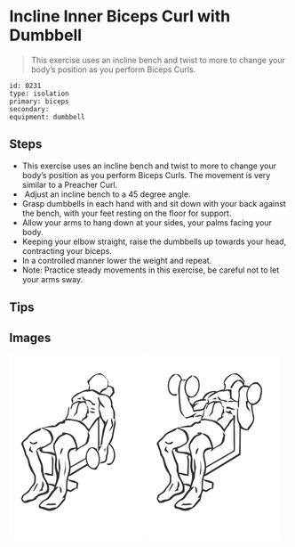 # Incline Inner Biceps Curl with Dumbbell
> This exercise uses an incline bench and twist to more to change your body’s position as you perform Biceps Curls.

``` 
id: 0231 
type: isolation 
primary: biceps 
secondary:  
equipment: dumbbell 
``` 

## Steps

 - This exercise uses an incline bench and twist to more to change your body’s position as you perform Biceps Curls. The movement is very similar to a Preacher Curl.
 -  Adjust an incline bench to a 45 degree angle.
 - Grasp dumbbells in each hand with and sit down with your back against the bench, with your feet resting on the floor for support.
 - Allow your arms to hang down at your sides, your palms facing your body.
 - Keeping your elbow straight, raise the dumbbells up towards your head, contracting your biceps.
 - In a controlled manner lower the weight and repeat.
 - Note: Practice steady movements in this exercise, be careful not to let your arms sway.

## Tips


## Images

<svg width="240" height="250pt" viewBox="0 0 180 250" xmlns="http://www.w3.org/2000/svg">
  <g fill="#FFF">
    <path d="M0 0h180v250H0V0m115.52 27.66c-4.34 1.72-6.83 5.75-10.18 8.72.27 2.11 1.24 3.97 2.53 5.63-.45 1.85-.78 3.73-1.06 5.62-3.96-.38-7.43 1.62-10.77 3.43-4.48 1.18-8.46 4.1-11.38 7.64-1.86 2.18-.17 4.97.32 7.31 2.21-1.68.89-4.19.6-6.36 3.75-3.59 8.4-5.94 12.98-8.28 3.96-2.15 8.77-.15 12.78-2.32 3.72 1.62 7.25 3.64 10.54 6.01 4.44-.13 9.62.01 12.49 4 3.35 3.17 2.88 8.01 3.06 12.2 3.91 4.28 3.15 10.15 2.98 15.45.57.29 1.72.87 2.29 1.16-.36-2.93.05-5.85.08-8.78-1.02-3.75-2.55-7.34-3.71-11.05.62-3.53-.49-6.97-2.62-9.79 2.44-1.92 4.47-4.3 5.85-7.09-.51-2.11-.92-4.24-1.28-6.38-2.38-1.2-4.84-2.25-7.39-3.05.06-1.58.12-3.15.21-4.72-1.61-4.27-4.79-7.85-8.61-10.29-2.96-2.23-6.7-.14-9.71.94M98.41 56.18c-.29 3.13 1.25 5.9 4.7 6.2-1.66.51-3.39.73-5.11.94-1.52-.04-3.01-.26-4.46-.69-3.11 1.1-6.01 2.68-8.92 4.23-.88 2.26-1.66 4.56-2.12 6.95 2.57.01 1.82-3.66 3.09-5.22 2.18-2.27 5.4-2.98 8.2-4.19-1.71 4.35-3.27 8.79-3.7 13.48-1.3 2.08-2.82 4.04-3.86 6.28 1.99-1.53 3.75-3.32 5.49-5.13.34-4.41 1.24-8.8 3.27-12.76 1.95-.62 3.98-.93 5.93-1.54.86.96 1.73 1.92 2.61 2.86.44 1.71 1.35 3.21 2.19 4.74.04 1.64-.52 3.26-.7 4.89-.87 1.85-1.73 3.74-1.93 5.8-.3 1.59-1.94 2.1-3.02 3.05-1.49 1.05-2.16 2.81-3.03 4.33-4.76-2.32-10.24-1.73-15.12-3.57-1.65.02-3.31.03-4.96.01 3.8-4.76 3.52-10.94 4.38-16.64-2.07 2.1-1.88 5.16-2.33 7.86-.43 3.65-2.6 6.73-3.93 10.08-1.94-.18-2.85 1.49-3.96 2.66-4.11-.33-6.8 2.9-9.47 5.46-1.54-.31-3.13-.6-4.66-.11-3.8.99-7.76 1.17-11.5 2.41 5.33.49 10.62-.25 15.93-.48 3-.2 5.01-2.64 7.06-4.53 1.88-.04 3.78.02 5.64-.33 1.7-.54 1.21-2.46 1.53-3.82 4.83-.75 9.67-.23 14.38 1 3.73.42 6.43 3.2 9.5 5.05 3.39 2.04 4.56 6.08 7.48 8.6-.49.98-.98 1.96-1.47 2.93l.69 2.88c-1.97 3.7-1.24 8.78-4.97 11.45-2.91 1.81-5.97 3.37-8.73 5.42-1.5-7.34-3.36-17.28-11.72-19.62-2.95-.92-5.99-2.08-9.13-1.61-.1.59-.31 1.79-.41 2.39-3.24 1.13-6.13 3.23-7.88 6.23-1.71 3.11-4.27 6.15-4.05 9.9-.1 3.38 1.28 6.53 2.35 9.65-5.08-3.23-11.43-1.58-17.04-3.16-.03-.89-.11-2.67-.15-3.56 3.74-1.22 7-3.41 10.37-5.37 2.02-1 2.94-3.19 3.98-5.06 2-3.5-.33-7.46-1.64-10.78-2.53-4.42-8.15-4.78-12.18-7.17-2.1.7-4.26 1.28-6.2 2.37-4.73 2.66-10.26 4.47-13.53 9.09-2.66 4.03-8.07 5.78-9.26 10.85 2.13 4.8 4.08 9.73 4.96 14.93 1.78 2.82 3.78 5.65 4.13 9.08.76 5.9 3.34 11.4 6.86 16.15 2.67 3.42 1.64 8.01 1.27 11.99-1.87 3.19-4.48 5.88-6.43 9.04-2.18 3.63-6.28 5.23-9.26 8.06-.5 1.58-1.05 3.16-1.73 4.68.85 1.57 1.6 3.21 2.68 4.65 2.08 1.4 4.88.94 7.05-.02 3.77-1.98 8.72-1.65 11.41-5.45 4.13-5.47 12.16-3.45 16.6-8.51.12-3.24.25-6.5-.36-9.71 2.66.75 5.25 1.7 7.82 2.71-.51 1.33-1.02 2.65-1.54 3.97-3.49 3.01-5.38 7.27-8.22 10.8-2.59 2.23-6.1 3.23-8.29 5.98-2.2 2.16-5.13 6.03-1.46 8.35 4.3.51 7.99 3.25 12.38 3.29 4.87.63 9-2.55 12.89-4.97 3.04-2.95 5.59-6.39 8.42-9.54 1-4.14 1.45-8.45 3.49-12.28 1.44.48 2.87.98 4.31 1.48 2.26-2 6.68-2.53 6.92-6.08-2.57.9-4.9 2.3-7.15 3.8-1.5-.55-3-1.12-4.49-1.69-.03-4.23.18-8.47.55-12.69 3.12 3.37 7.89 3.64 12.02 4.91-.14 2.5-.8 5.01-.38 7.52l1.7-.04c.38-2.63.52-5.3 1.08-7.91-3.9-3.36-9.23-3.65-14.02-4.85l.8-4.01c1.3-.44 2.63-.85 3.82-1.56 7.3-4.37 14.44-9.02 21.86-13.18 2.46 3.87 6.78 5.91 11.34 5.63l.28.22c1.37-2.99 3.74-5.48 4.48-8.75 1.11-5.27.4-10.79-1.76-15.7 1.8-2.5 3.08-5.31 4.65-7.95-1.19.4-2.4.78-3.57 1.23.74-2.06.54-4.28.55-6.43-.13-7.67-.15-15.34-.26-23.01-.02-3.45-.37-6.99.73-10.33 1.89 3.4 4.57 6.44 5.67 10.23.11 2.8-1.58 5.3-1.86 8.07-.95 6.87-2.06 13.71-2.96 20.58.6-.58 1.82-1.73 2.43-2.3.69-6.9 1.99-13.72 3.81-20.41.93-4.65 3.69-8.74 4.06-13.55-1.62 1.02-2.16 2.77-2.67 4.48-1.51-1.61-3.33-2.94-4.66-4.71-1.89-3.53-2.04-7.68-3.82-11.26-1.5-2.85.24-5.99.52-8.93 1.76 2.09 3.46 4.57 6.36 5.11-2.47-5.03-7.73-8.62-8.07-14.62l-1.72 1.24c.78 3.13 2.76 6.22 1.62 9.51-1.39 5.18.64 10.31 1.12 15.45-7.24 3.51-9.91 11.56-14.75 17.45-2.54-4.11-5.89-7.6-9.98-10.19 2.53-2.29 5.61-3.8 8.31-5.83.04-.34.11-1.03.14-1.38l-.48-.75-.4-2.38c.63-.24 1.91-.73 2.54-.98-.26-2.93-.56-5.85-1.06-8.75-.48-.42-1.44-1.27-1.92-1.69-.13-2.28-1.31-4.48-1.18-6.73 2.88-.36 5.38 1.79 7.74 3.19-.14 2.45 2.07 2.88 4.03 3.23.43-.39 1.28-1.15 1.71-1.53-2.26-.44-4.5-1.17-5.69-3.31-1.63-2.76-5.14-2.53-7.91-2.58-1.46-1.82-3.11-3.46-4.69-5.17m-7.6 4.04c1.88.4 3.79.6 5.7.73-.05-.59-.15-1.78-.21-2.37-1.84.52-3.67 1.05-5.49 1.64m18.86 12.01c1.62 2 4 2.75 6.51 2.22-1.92-1.34-4.16-2.1-6.51-2.22m-1.46 4.27c1.88 2.31 5.33 4.13 7.84 1.54-2.57-.71-5.2-1.18-7.84-1.54m30.38 19.46c-1.42 2.58-2.87 5.14-4.07 7.83.33-.19.99-.55 1.32-.73 1.49-2.3 3.34-4.38 4.54-6.85-.22-3.62-1.25-7.14-2.34-10.58-1.66 3.41.27 6.88.55 10.33m3.06-4.12c-.52 5.46-2.16 10.74-2.82 16.19-.48 6.96-6.05 12.23-7.17 18.97.06 2.7.54 5.48-.63 8.02-1.12 2.75-.55 5.96-1.93 8.6-2.46 1.08-5.86.84-7.14 3.7 2.62-.28 5.39-.44 7.75-1.75 3.21-2.36 1.81-6.77 3.11-10.05 2.02-4.47-.21-9.42 1.48-14.01 7.23 4.93 8.91 15.91 4.51 23.22-1.5 2.8-4.95 2.48-7.64 2.78 1.06.89 2.11 2.37 3.71 1.93 5.2-1.01 7.41-6.75 8.11-11.41.31-6.33-1.68-13.23-6.78-17.33 1.23-2.55 3.17-4.82 3.71-7.68 1.08-5.31 1.73-10.7 3.08-15.95.92-3.04.35-6.2-.08-9.25-.69 1.23-1.27 2.57-1.27 4.02m-12.53 39.47c.32-1.6.56-3.21.71-4.83-2.3.95-1.5 3.16-.71 4.83z"/>
    <path d="M107.73 38.96c1.09-5.42 5.91-8.59 10.21-11.4 3.22.02 6.99-.59 9.55 1.84 2.03 1.9 4.45 3.77 5.29 6.53.34 3.23 0 6.52-1.23 9.53-4.17.37-7.8 2.59-9.47 6.51-4.16-2.53-8.77-5.92-13.91-3.94 1.67-3.05.09-6.03-.44-9.07z"/>
    <path d="M133.99 43.39c1.45.67 2.91 1.35 4.35 2.04.34 1.7.74 3.39 1.21 5.06-1.15 2.26-2.51 4.41-3.86 6.55-3.72-2.68-8.27-3.44-12.61-4.51 1.52-1.24 3.08-2.45 4.66-3.62 2.98-.61 4.69-3.16 6.25-5.52zM111.84 97.85c2.87-3.14 4.42-7.29 7.83-9.96.05 14.43.29 28.87.02 43.3-.3-.51-.9-1.54-1.2-2.06.01-1.49-.15-2.96-.54-4.4l.04 3.42c-2.46-3.29-7.02-3.68-10.23-1.4-3.79 3.31-4.3 8.58-5 13.24-6.89 3.26-13.21 7.57-19.95 11.12.16-5.52-2.26-10.67-2.35-16.15-.07-2.19 1.71-3.75 2.85-5.41 2.39-.79 4.74-1.65 7.1-2.53-.34 1.04-1.02 3.1-1.35 4.13 3.31-2.39 6.29-5.34 10.15-6.85 3.36-1.36 6.42-3.73 7.9-7.11.63-2.87 1.02-5.79 1.55-8.68-.5-.47-1.5-1.42-2.01-1.89 1.53-3.03 2.94-6.19 5.19-8.77zM42.88 99.46c3.95 2.09 9.15 3.02 11.33 7.4 1.92 3.51 3.9 8.06 1.56 11.81-2.78 2-5.73 3.88-8.81 5.39-4.1.9-10.22 1.68-10.65 6.95 1.22 5.53 3.26 10.88 5.44 16.1 1.82 3.28.77 7.13.99 10.68 1.8 2.44 1.25 5.71 2.82 8.25 2.43 4.85 6.2 9.62 5.61 15.37-.74 4.35-5.67 5.05-9.15 6.05-4.36 1.28-7.03 5.19-10.59 7.7-3.28.58-6.83.41-9.59 2.62-.57-.08-1.7-.25-2.27-.34-.56-.9-1.12-1.8-1.69-2.69.91-1.67 1.15-3.89 2.88-4.96 1.91-1.43 4.11-2.47 5.86-4.11 1.86-2.21 3.03-4.9 4.89-7.12 1.41-1.91 3.37-3.56 3.99-5.94.42-2.91-.09-5.88.35-8.79-3.23-6.84-7.06-13.47-8.81-20.9-.61-3.19-2.38-5.94-4.15-8.6-.05-5.41-4.2-9.93-3.93-15.3 1.92-2.47 5.12-3.64 6.75-6.41 3.72-5.65 10.42-7.9 16.45-10.13l.72-3.03m-15.21 18.07l-.08 1.78c1.71.83 3.35 2.18 5.36 2 2.21.07 5.76-1.04 4.69-3.87-1.6.62-3.09 1.5-4.71 2.08-1.63.53-2.76-1.08-4.01-1.8-.31-.05-.94-.14-1.25-.19m-1.34 11.92c1.76 1.11 3.43 2.39 5.33 3.28.56-2-1.64-3.18-2.57-4.67.09-1.44.12-2.89.06-4.33-1.39 1.66-2.24 3.65-2.82 5.72m18.22 41.14c-.02 3.72-.03 7.51-1.67 10.95-1.05 1.08-2.06 2.2-3.03 3.35 1.78-.42 3.54-.94 5.29-1.51l-.12-3.26c2.69-2.77 1.89-6.83-.47-9.53m-8.28 5.46c-1.56 3-3.54 5.86-4.32 9.2 3.22-3.23 5.24-7.43 7.18-11.5-1.06.61-2.42 1.01-2.86 2.3z"/>
    <path d="M67.46 113.09c2.32-3.11 6.45-3.56 9.65-5.4 2.54 1.01 5.35 1.85 7.09 4.14 3.15 3.98 4.7 8.93 5.98 13.77-3.58.45-9.02.26-10.38 4.45-3.2 6.11.68 12.69.89 19.02 1.14 8.29-3.84 15.71-3.9 23.89-.43 4.37.46 8.91-.97 13.15-.78 2.95-3.13 5.1-4.39 7.83.83-.18 2.49-.52 3.32-.69-4.17 3.94-6.93 9.09-11.11 13-2.53-.07-5.03.36-7.45 1.05-4.51 1.65-8.52-2.04-13.02-1.97-.61-.7-1.21-1.41-1.82-2.11 2.84-2.14 4.9-5.41 8.44-6.48 3.74-1.32 5.92-4.82 8.03-7.94 2.49-3.86 6.08-6.82 8.93-10.4-.95.19-2.84.58-3.79.77 1.64-6.12 5.06-11.86 4.89-18.34.31-3.87 1.79-7.72.76-11.61-.77-3-.41-6.27-1.84-9.07-1.02 6.42-.01 12.91-.02 19.37-3.17-4.55-2.95-10.27-2.43-15.53.66-7.26-3.17-14.01-3.16-21.16 1.24-3.69 4.03-6.64 6.3-9.74m3.55 13.8c-1.96 2.44-2.69 5.41-2.09 8.5 1.84-2.68 2.67-5.87 3.97-8.81-.47.07-1.41.23-1.88.31m3.75 16c.03 2.07.25 4.13.71 6.14-.01 1.39-.04 2.78-.07 4.17-1.34 3.51-.55 7.34-1.6 10.9.15-.18.46-.53.61-.7 1.85-5.15 2.5-10.8 1.29-16.17-.31-1.45-.6-2.9-.94-4.34m-7.36 35.3c.79 2.64 1.41 5.32 1.46 8.09l1.67.4c.51-3.25.35-6.96-3.13-8.49m-18.5 25.38c1.15-.08 2.29-.17 3.43-.29 3.81.51 7.63-.35 11.43-.65-2.35-3.28-6.55-.48-9.83-1.38-2.11-.62-3.55 1.18-5.03 2.32zM105.57 144.89c-2.05-6.61-.86-15.13 5.69-18.79 8.66 2.96 11.04 13.76 8.52 21.67-.89 2.96-3.46 6.05-6.87 5.53-3.92-.96-6.34-4.72-7.34-8.41z"/>
    <path d="M37.47 129.11c.82-.41 2.45-1.25 3.26-1.66v2.77c1.69 1.69 3.77 2.92 6.24 2.81 5.16.07 9.9 2.15 14.69 3.8 1.09 5.37-.77 10.76-.08 16.16.04 4.14 2.4 7.87 2.06 12.03.24 3.81-.92 7.45-2.13 11-2.62-2.03-5.99-1.63-9.06-2.09-1.45-3.1-3.64-5.81-4.89-8.99-1.05-4.28-2.13-8.61-2.09-13.04 0-3.43-1.85-6.42-3.05-9.51-1.87-4.35-3.14-8.91-4.95-13.28m19.81 7.24c.75 8.44.26 16.9.1 25.36-3.43-.29-7.16-3.07-10.4-.92 3.61 2.26 7.95 2.96 12.16 2.83.37-7.18.46-14.37.55-21.56.14-2.19-1.3-3.96-2.41-5.71zM82.87 153.08c6.84-4.05 13.87-7.78 20.59-12.04l.04 3.45c.52.98 1.04 1.97 1.55 2.97-7.86 4.73-15.8 9.33-23.55 14.25 1.08-2.75 1.17-5.72 1.37-8.63z"/>
  </g>
  <g fill="#333">
    <path d="M115.52 27.66c3.01-1.08 6.75-3.17 9.71-.94 3.82 2.44 7 6.02 8.61 10.29-.09 1.57-.15 3.14-.21 4.72 2.55.8 5.01 1.85 7.39 3.05.36 2.14.77 4.27 1.28 6.38-1.38 2.79-3.41 5.17-5.85 7.09 2.13 2.82 3.24 6.26 2.62 9.79 1.16 3.71 2.69 7.3 3.71 11.05-.03 2.93-.44 5.85-.08 8.78-.57-.29-1.72-.87-2.29-1.16.17-5.3.93-11.17-2.98-15.45-.18-4.19.29-9.03-3.06-12.2-2.87-3.99-8.05-4.13-12.49-4a56.923 56.923 0 0 0-10.54-6.01c-4.01 2.17-8.82.17-12.78 2.32-4.58 2.34-9.23 4.69-12.98 8.28.29 2.17 1.61 4.68-.6 6.36-.49-2.34-2.18-5.13-.32-7.31 2.92-3.54 6.9-6.46 11.38-7.64 3.34-1.81 6.81-3.81 10.77-3.43.28-1.89.61-3.77 1.06-5.62-1.29-1.66-2.26-3.52-2.53-5.63 3.35-2.97 5.84-7 10.18-8.72m-7.79 11.3c.53 3.04 2.11 6.02.44 9.07 5.14-1.98 9.75 1.41 13.91 3.94 1.67-3.92 5.3-6.14 9.47-6.51 1.23-3.01 1.57-6.3 1.23-9.53-.84-2.76-3.26-4.63-5.29-6.53-2.56-2.43-6.33-1.82-9.55-1.84-4.3 2.81-9.12 5.98-10.21 11.4m26.26 4.43c-1.56 2.36-3.27 4.91-6.25 5.52-1.58 1.17-3.14 2.38-4.66 3.62 4.34 1.07 8.89 1.83 12.61 4.51 1.35-2.14 2.71-4.29 3.86-6.55-.47-1.67-.87-3.36-1.21-5.06-1.44-.69-2.9-1.37-4.35-2.04z"/>
    <path d="M98.41 56.18c1.58 1.71 3.23 3.35 4.69 5.17 2.77.05 6.28-.18 7.91 2.58 1.19 2.14 3.43 2.87 5.69 3.31-.43.38-1.28 1.14-1.71 1.53-1.96-.35-4.17-.78-4.03-3.23-2.36-1.4-4.86-3.55-7.74-3.19-.13 2.25 1.05 4.45 1.18 6.73.48.42 1.44 1.27 1.92 1.69.5 2.9.8 5.82 1.06 8.75-.63.25-1.91.74-2.54.98l.4 2.38.48.75c-.03.35-.1 1.04-.14 1.38-2.7 2.03-5.78 3.54-8.31 5.83 4.09 2.59 7.44 6.08 9.98 10.19 4.84-5.89 7.51-13.94 14.75-17.45-.48-5.14-2.51-10.27-1.12-15.45 1.14-3.29-.84-6.38-1.62-9.51l1.72-1.24c.34 6 5.6 9.59 8.07 14.62-2.9-.54-4.6-3.02-6.36-5.11-.28 2.94-2.02 6.08-.52 8.93 1.78 3.58 1.93 7.73 3.82 11.26 1.33 1.77 3.15 3.1 4.66 4.71.51-1.71 1.05-3.46 2.67-4.48-.37 4.81-3.13 8.9-4.06 13.55-1.82 6.69-3.12 13.51-3.81 20.41-.61.57-1.83 1.72-2.43 2.3.9-6.87 2.01-13.71 2.96-20.58.28-2.77 1.97-5.27 1.86-8.07-1.1-3.79-3.78-6.83-5.67-10.23-1.1 3.34-.75 6.88-.73 10.33.11 7.67.13 15.34.26 23.01-.01 2.15.19 4.37-.55 6.43 1.17-.45 2.38-.83 3.57-1.23-1.57 2.64-2.85 5.45-4.65 7.95 2.16 4.91 2.87 10.43 1.76 15.7-.74 3.27-3.11 5.76-4.48 8.75l-.28-.22c-4.56.28-8.88-1.76-11.34-5.63-7.42 4.16-14.56 8.81-21.86 13.18-1.19.71-2.52 1.12-3.82 1.56l-.8 4.01c4.79 1.2 10.12 1.49 14.02 4.85-.56 2.61-.7 5.28-1.08 7.91l-1.7.04c-.42-2.51.24-5.02.38-7.52-4.13-1.27-8.9-1.54-12.02-4.91-.37 4.22-.58 8.46-.55 12.69 1.49.57 2.99 1.14 4.49 1.69 2.25-1.5 4.58-2.9 7.15-3.8-.24 3.55-4.66 4.08-6.92 6.08-1.44-.5-2.87-1-4.31-1.48-2.04 3.83-2.49 8.14-3.49 12.28-2.83 3.15-5.38 6.59-8.42 9.54-3.89 2.42-8.02 5.6-12.89 4.97-4.39-.04-8.08-2.78-12.38-3.29-3.67-2.32-.74-6.19 1.46-8.35 2.19-2.75 5.7-3.75 8.29-5.98 2.84-3.53 4.73-7.79 8.22-10.8.52-1.32 1.03-2.64 1.54-3.97-2.57-1.01-5.16-1.96-7.82-2.71.61 3.21.48 6.47.36 9.71-4.44 5.06-12.47 3.04-16.6 8.51-2.69 3.8-7.64 3.47-11.41 5.45-2.17.96-4.97 1.42-7.05.02-1.08-1.44-1.83-3.08-2.68-4.65.68-1.52 1.23-3.1 1.73-4.68 2.98-2.83 7.08-4.43 9.26-8.06 1.95-3.16 4.56-5.85 6.43-9.04.37-3.98 1.4-8.57-1.27-11.99-3.52-4.75-6.1-10.25-6.86-16.15-.35-3.43-2.35-6.26-4.13-9.08-.88-5.2-2.83-10.13-4.96-14.93 1.19-5.07 6.6-6.82 9.26-10.85 3.27-4.62 8.8-6.43 13.53-9.09 1.94-1.09 4.1-1.67 6.2-2.37 4.03 2.39 9.65 2.75 12.18 7.17 1.31 3.32 3.64 7.28 1.64 10.78-1.04 1.87-1.96 4.06-3.98 5.06-3.37 1.96-6.63 4.15-10.37 5.37.04.89.12 2.67.15 3.56 5.61 1.58 11.96-.07 17.04 3.16-1.07-3.12-2.45-6.27-2.35-9.65-.22-3.75 2.34-6.79 4.05-9.9 1.75-3 4.64-5.1 7.88-6.23.1-.6.31-1.8.41-2.39 3.14-.47 6.18.69 9.13 1.61 8.36 2.34 10.22 12.28 11.72 19.62 2.76-2.05 5.82-3.61 8.73-5.42 3.73-2.67 3-7.75 4.97-11.45l-.69-2.88c.49-.97.98-1.95 1.47-2.93-2.92-2.52-4.09-6.56-7.48-8.6-3.07-1.85-5.77-4.63-9.5-5.05-4.71-1.23-9.55-1.75-14.38-1-.32 1.36.17 3.28-1.53 3.82-1.86.35-3.76.29-5.64.33-2.05 1.89-4.06 4.33-7.06 4.53-5.31.23-10.6.97-15.93.48 3.74-1.24 7.7-1.42 11.5-2.41 1.53-.49 3.12-.2 4.66.11 2.67-2.56 5.36-5.79 9.47-5.46 1.11-1.17 2.02-2.84 3.96-2.66 1.33-3.35 3.5-6.43 3.93-10.08.45-2.7.26-5.76 2.33-7.86-.86 5.7-.58 11.88-4.38 16.64 1.65.02 3.31.01 4.96-.01 4.88 1.84 10.36 1.25 15.12 3.57.87-1.52 1.54-3.28 3.03-4.33 1.08-.95 2.72-1.46 3.02-3.05.2-2.06 1.06-3.95 1.93-5.8.18-1.63.74-3.25.7-4.89-.84-1.53-1.75-3.03-2.19-4.74-.88-.94-1.75-1.9-2.61-2.86-1.95.61-3.98.92-5.93 1.54-2.03 3.96-2.93 8.35-3.27 12.76-1.74 1.81-3.5 3.6-5.49 5.13 1.04-2.24 2.56-4.2 3.86-6.28.43-4.69 1.99-9.13 3.7-13.48-2.8 1.21-6.02 1.92-8.2 4.19-1.27 1.56-.52 5.23-3.09 5.22.46-2.39 1.24-4.69 2.12-6.95 2.91-1.55 5.81-3.13 8.92-4.23 1.45.43 2.94.65 4.46.69 1.72-.21 3.45-.43 5.11-.94-3.45-.3-4.99-3.07-4.7-6.2m13.43 41.67c-2.25 2.58-3.66 5.74-5.19 8.77.51.47 1.51 1.42 2.01 1.89-.53 2.89-.92 5.81-1.55 8.68-1.48 3.38-4.54 5.75-7.9 7.11-3.86 1.51-6.84 4.46-10.15 6.85.33-1.03 1.01-3.09 1.35-4.13-2.36.88-4.71 1.74-7.1 2.53-1.14 1.66-2.92 3.22-2.85 5.41.09 5.48 2.51 10.63 2.35 16.15 6.74-3.55 13.06-7.86 19.95-11.12.7-4.66 1.21-9.93 5-13.24 3.21-2.28 7.77-1.89 10.23 1.4l-.04-3.42c.39 1.44.55 2.91.54 4.4.3.52.9 1.55 1.2 2.06.27-14.43.03-28.87-.02-43.3-3.41 2.67-4.96 6.82-7.83 9.96m-68.96 1.61l-.72 3.03c-6.03 2.23-12.73 4.48-16.45 10.13-1.63 2.77-4.83 3.94-6.75 6.41-.27 5.37 3.88 9.89 3.93 15.3 1.77 2.66 3.54 5.41 4.15 8.6 1.75 7.43 5.58 14.06 8.81 20.9-.44 2.91.07 5.88-.35 8.79-.62 2.38-2.58 4.03-3.99 5.94-1.86 2.22-3.03 4.91-4.89 7.12-1.75 1.64-3.95 2.68-5.86 4.11-1.73 1.07-1.97 3.29-2.88 4.96.57.89 1.13 1.79 1.69 2.69.57.09 1.7.26 2.27.34 2.76-2.21 6.31-2.04 9.59-2.62 3.56-2.51 6.23-6.42 10.59-7.7 3.48-1 8.41-1.7 9.15-6.05.59-5.75-3.18-10.52-5.61-15.37-1.57-2.54-1.02-5.81-2.82-8.25-.22-3.55.83-7.4-.99-10.68-2.18-5.22-4.22-10.57-5.44-16.1.43-5.27 6.55-6.05 10.65-6.95 3.08-1.51 6.03-3.39 8.81-5.39 2.34-3.75.36-8.3-1.56-11.81-2.18-4.38-7.38-5.31-11.33-7.4m24.58 13.63c-2.27 3.1-5.06 6.05-6.3 9.74-.01 7.15 3.82 13.9 3.16 21.16-.52 5.26-.74 10.98 2.43 15.53.01-6.46-1-12.95.02-19.37 1.43 2.8 1.07 6.07 1.84 9.07 1.03 3.89-.45 7.74-.76 11.61.17 6.48-3.25 12.22-4.89 18.34.95-.19 2.84-.58 3.79-.77-2.85 3.58-6.44 6.54-8.93 10.4-2.11 3.12-4.29 6.62-8.03 7.94-3.54 1.07-5.6 4.34-8.44 6.48.61.7 1.21 1.41 1.82 2.11 4.5-.07 8.51 3.62 13.02 1.97 2.42-.69 4.92-1.12 7.45-1.05 4.18-3.91 6.94-9.06 11.11-13-.83.17-2.49.51-3.32.69 1.26-2.73 3.61-4.88 4.39-7.83 1.43-4.24.54-8.78.97-13.15.06-8.18 5.04-15.6 3.9-23.89-.21-6.33-4.09-12.91-.89-19.02 1.36-4.19 6.8-4 10.38-4.45-1.28-4.84-2.83-9.79-5.98-13.77-1.74-2.29-4.55-3.13-7.09-4.14-3.2 1.84-7.33 2.29-9.65 5.4m38.11 31.8c1 3.69 3.42 7.45 7.34 8.41 3.41.52 5.98-2.57 6.87-5.53 2.52-7.91.14-18.71-8.52-21.67-6.55 3.66-7.74 12.18-5.69 18.79m-68.1-15.78c1.81 4.37 3.08 8.93 4.95 13.28 1.2 3.09 3.05 6.08 3.05 9.51-.04 4.43 1.04 8.76 2.09 13.04 1.25 3.18 3.44 5.89 4.89 8.99 3.07.46 6.44.06 9.06 2.09 1.21-3.55 2.37-7.19 2.13-11 .34-4.16-2.02-7.89-2.06-12.03-.69-5.4 1.17-10.79.08-16.16-4.79-1.65-9.53-3.73-14.69-3.8-2.47.11-4.55-1.12-6.24-2.81v-2.77c-.81.41-2.44 1.25-3.26 1.66m45.4 23.97c-.2 2.91-.29 5.88-1.37 8.63 7.75-4.92 15.69-9.52 23.55-14.25-.51-1-1.03-1.99-1.55-2.97l-.04-3.45c-6.72 4.26-13.75 7.99-20.59 12.04z"/>
    <path d="M90.81 60.22c1.82-.59 3.65-1.12 5.49-1.64.06.59.16 1.78.21 2.37-1.91-.13-3.82-.33-5.7-.73zM109.67 72.23c2.35.12 4.59.88 6.51 2.22-2.51.53-4.89-.22-6.51-2.22zM108.21 76.5c2.64.36 5.27.83 7.84 1.54-2.51 2.59-5.96.77-7.84-1.54zM138.59 95.96c-.28-3.45-2.21-6.92-.55-10.33 1.09 3.44 2.12 6.96 2.34 10.58-1.2 2.47-3.05 4.55-4.54 6.85-.33.18-.99.54-1.32.73 1.2-2.69 2.65-5.25 4.07-7.83z"/>
    <path d="M141.65 91.84c0-1.45.58-2.79 1.27-4.02.43 3.05 1 6.21.08 9.25-1.35 5.25-2 10.64-3.08 15.95-.54 2.86-2.48 5.13-3.71 7.68 5.1 4.1 7.09 11 6.78 17.33-.7 4.66-2.91 10.4-8.11 11.41-1.6.44-2.65-1.04-3.71-1.93 2.69-.3 6.14.02 7.64-2.78 4.4-7.31 2.72-18.29-4.51-23.22-1.69 4.59.54 9.54-1.48 14.01-1.3 3.28.1 7.69-3.11 10.05-2.36 1.31-5.13 1.47-7.75 1.75 1.28-2.86 4.68-2.62 7.14-3.7 1.38-2.64.81-5.85 1.93-8.6 1.17-2.54.69-5.32.63-8.02 1.12-6.74 6.69-12.01 7.17-18.97.66-5.45 2.3-10.73 2.82-16.19zM27.67 117.53c.31.05.94.14 1.25.19 1.25.72 2.38 2.33 4.01 1.8 1.62-.58 3.11-1.46 4.71-2.08 1.07 2.83-2.48 3.94-4.69 3.87-2.01.18-3.65-1.17-5.36-2l.08-1.78zM26.33 129.45c.58-2.07 1.43-4.06 2.82-5.72.06 1.44.03 2.89-.06 4.33.93 1.49 3.13 2.67 2.57 4.67-1.9-.89-3.57-2.17-5.33-3.28zM71.01 126.89c.47-.08 1.41-.24 1.88-.31-1.3 2.94-2.13 6.13-3.97 8.81-.6-3.09.13-6.06 2.09-8.5z"/>
    <path d="M129.12 131.31c-.79-1.67-1.59-3.88.71-4.83-.15 1.62-.39 3.23-.71 4.83zM57.28 136.35c1.11 1.75 2.55 3.52 2.41 5.71-.09 7.19-.18 14.38-.55 21.56-4.21.13-8.55-.57-12.16-2.83 3.24-2.15 6.97.63 10.4.92.16-8.46.65-16.92-.1-25.36zM74.76 142.89c.34 1.44.63 2.89.94 4.34 1.21 5.37.56 11.02-1.29 16.17-.15.17-.46.52-.61.7 1.05-3.56.26-7.39 1.6-10.9.03-1.39.06-2.78.07-4.17-.46-2.01-.68-4.07-.71-6.14zM44.55 170.59c2.36 2.7 3.16 6.76.47 9.53l.12 3.26c-1.75.57-3.51 1.09-5.29 1.51.97-1.15 1.98-2.27 3.03-3.35 1.64-3.44 1.65-7.23 1.67-10.95zM36.27 176.05c.44-1.29 1.8-1.69 2.86-2.3-1.94 4.07-3.96 8.27-7.18 11.5.78-3.34 2.76-6.2 4.32-9.2zM67.4 178.19c3.48 1.53 3.64 5.24 3.13 8.49l-1.67-.4c-.05-2.77-.67-5.45-1.46-8.09zM48.9 203.57c1.48-1.14 2.92-2.94 5.03-2.32 3.28.9 7.48-1.9 9.83 1.38-3.8.3-7.62 1.16-11.43.65-1.14.12-2.28.21-3.43.29z"/>
  </g>
</svg>

<svg width="240" height="250pt" viewBox="0 0 180 250" xmlns="http://www.w3.org/2000/svg">
  <g fill="#FFF">
    <path d="M0 0h180v250H0V0m36.47 28.66c-5.83 5.19-6.49 14.13-4.36 21.22 1.49 4.58 6.53 7.05 11.1 5.61.1-.52.28-1.55.38-2.06-2.39.11-5.18 1.02-7.16-.82-4.3-3.48-4.18-9.69-3.33-14.65 1.05-4.9 4.75-8.52 8.98-10.88 2.87 1.6 5.67 3.57 6.78 6.83-2.17 2.12-1.91 5.3-2.85 7.97-.93 2.61-.85 5.4-.92 8.13.98 8.96.39 18.11 2.63 26.92 1.06 4.29 5.2 6.62 7.95 9.76 3.5-.34 6.77-2.64 10.36-1.44.28-.95.52-1.91.72-2.88 1.32-.91 2.57-1.95 3.39-3.34-5.38 1.89-10.06 6.38-16.17 5.67-1.95-3.78-4.8-7.3-5.12-11.7-.93-10.73-2.63-21.57-1.04-32.32.64-1.74 1.2-3.51 1.67-5.29 2.07.15 4.14.21 6.21.19-3.35 6.74-3.1 15.12 1.54 21.21.37 7.94 7.17 13.4 8.46 21.06 4.57-2.12 9.91-.6 14.38-3.23-.56 3.09-1.51 6.09-2.54 9.05-2.06-4.26-7.06.4-10.38-.64.73.53 1.47 1.07 2.21 1.6 2.43-.47 4.84-.97 7.24-1.56-.33 1.9-.6 3.81-.91 5.71l-1.65.72c-1.25 2.5-3.72 1.76-6 1.75-2.66.88-4.39 3.28-6.47 5.02-.64-.11-1.93-.34-2.57-.45-4.46.96-9.05 1.39-13.43 2.72 5.32.58 10.62-.26 15.93-.45 2.97-.22 4.93-2.67 6.98-4.51 2.38.01 4.77-.16 7.06-.84-.05-.8-.15-2.41-.21-3.21 2.14-.19 4.28-.39 6.39-.75 3.87.96 7.94 1.19 11.68 2.63 2.27 1.44 4.53 2.94 6.74 4.5 3.01 2.05 4.04 5.83 6.85 8.1-.49 1-.97 1.99-1.47 2.98.24.95.47 1.91.71 2.86-2.02 3.67-1.26 8.74-4.93 11.42-2.92 1.82-6 3.36-8.74 5.46-.88-5.47-2.47-10.92-5.58-15.56-1.92-2.94-5.49-3.8-8.56-4.94-.14.78-.37 1.82.65 2.1 7.09 2.68 9.27 10.73 11.1 17.29-3.62.36-9.04.26-10.4 4.47-3.13 6.03.6 12.5.89 18.75 1.24 8.36-3.82 15.86-3.88 24.11-.4 4.37.44 8.9-.97 13.14-.76 2.99-3.23 5.09-4.37 7.92l3.36-.82c-4.3 3.92-6.94 9.25-11.29 13.09-3.63-.41-7 1.31-10.54 1.48-3.38-.78-6.61-2.14-10.06-2.63-.3-.49-.88-1.47-1.18-1.96 2.51-2.41 4.71-5.47 8.21-6.47 4.22-1.51 6.23-5.83 8.67-9.23 2.49-3.21 5.63-5.84 8.16-9.02l-3.8.68c1.46-4.08 2.55-8.31 4.39-12.25.43-3.97.46-7.99 1.43-11.9.88-3.34-.61-6.6-.83-9.91-.2-1.63-.03-3.46-1.39-4.65-.62 6.42.06 12.87.2 19.31-4.26-5.93-2.13-13.13-2.47-19.77-.75-3.92-1.34-7.9-2.55-11.73-.75-2.57-1.19-5.64.53-7.93 2.33-3.28 4.31-7.06 7.66-9.42 2.9-1.25 6.13-2.12 7.87-5.02-2.38.03-6.06-1.84-7.23 1.49.84.01 2.51.01 3.35.01-3.91.66-7.75 2.41-9.93 5.86-2.18 3.59-5.2 7.29-4.65 11.75.09 3.06 1.39 5.89 2.34 8.74-5.04-3.38-11.48-1.55-17.08-3.26-.01-.88-.04-2.64-.06-3.52 4.05-1.35 7.62-3.72 11.23-5.94 1.81-1.55 2.83-3.86 3.75-6.01.52-3.24-1.09-6.36-2.31-9.27-2.55-4.46-8.23-4.7-12.2-7.22-.55.28-1.09.56-1.64.84-3.45.41-6.19 2.72-9.31 4.06-3.4 1.57-6.64 3.66-8.87 6.74-2.65 3.98-8.05 5.72-9.17 10.78 2.03 4.82 4.33 9.68 4.81 14.96 4.9 4.98 3.97 12.42 7.01 18.3 1.42 3.59 4.32 6.35 5.7 9.95.29 2.94.16 5.94-.3 8.86-1.81 3.2-4.45 5.85-6.37 8.99-2.19 3.74-6.41 5.32-9.41 8.24-.43 1.52-.9 3.04-1.43 4.55.97 1.73 1.79 3.57 3.06 5.11 2.59.91 5.42.2 7.79-1 2.42-1.17 5.29-1.11 7.58-2.56 2.98-2.44 5.5-6.04 9.63-6.46 3.51-.61 7.1-1.75 9.54-4.51.07-3.19.19-6.4-.43-9.56 2.65.75 5.24 1.7 7.82 2.69-.51 1.34-1.03 2.68-1.55 4.01-3.76 3.1-5.49 7.83-8.78 11.29-4.55 2.59-9.71 5.66-11.14 11.09.68 1.09 1.39 2.15 2.15 3.18 4.09-.56 7.24 2.72 11.22 2.78 5.21.99 9.75-2.26 13.89-4.91 3.02-2.94 5.55-6.37 8.38-9.49 1.12-4.12 1.43-8.49 3.52-12.33 1.43.49 2.86.98 4.29 1.49 2.4-1.51 4.82-2.97 7.22-4.46.53.06 1.59.19 2.12.26.11-2.67.35-5.34.98-7.95-3.88-3.4-9.24-3.79-14.08-4.87.21-1.01.62-3.04.82-4.05 1.55-.47 3.09-1.01 4.46-1.9 12.32-7.67 24.81-15.07 37.2-22.62 2.46-1.55 4.96-3.04 7.6-4.26.06-11.92.18-23.84.29-35.76 3.08 1.67 6.48 2.94 10.05 2.6 2-2.22 3.62-4.73 5.25-7.24 2.19-3.75 3.76-8.03 2.56-12.41-1.33-4.68-2-9.49-2.13-14.35 4.73-.05 8.42-3.47 10.84-7.23 1.14-4.03 2.26-8.12 2.22-12.35.24-4.63-2.66-8.7-6.3-11.27-1.53.04-3.06.07-4.59.08-2.45 1.29-4.62 3.03-6.36 5.19-2.33-.56-4.7-.94-7.03-1.49.26-1.77.51-3.55.72-5.32-2.8-4.12-6.01-8.4-10.68-10.47-5.53-.16-10.93 2.51-14.85 6.29-2.1 2.84-4.47 7-1.65 10.13-.3 1.82-.57 3.65-.8 5.49-3.22-.26-6.22.91-9.01 2.38-7.84-1.72-17.8 1.85-19.92 10.27-4.87 1.2-11.84 2.07-13.21 7.89-1.43-1.3-2.83-2.62-4.33-3.84l.06-3.76-1.65-2.13c2.76-.06 5.85.47 8.28-1.15 3.13-2.19 4.83-5.75 6.28-9.16.82-4.38 1.02-8.79-.32-13.09-1.38-3.4-4.23-6.71-8.35-5.95 2.21 1.95 5.45 3.04 6.5 6.03 2.88 7.31 1.17 16.93-5.87 21.25-3.43 1.36-7.29-.59-8.67-3.91-2.61-6.33-1.78-14.57 3.27-19.49 1.39-1.56 4.27-1.97 4.12-4.53-3.9.97-6.33 4.22-8.82 7.08l-1.28-1.84c-1.1.34-2.2.68-3.3 1.03-1.13-3.01-2.2-6.71-5.67-7.74-2.86-.65-6.31-.56-8.51 1.7m34.56 98.21c-1.8 2.26-2.62 4.95-2.35 7.84.35-.1 1.06-.28 1.41-.37.73-2.67 1.72-5.26 2.78-7.81-.46.09-1.38.26-1.84.34m3.71 16.05c.25 3.4.86 6.79.68 10.22-1.24 3.83-1.1 7.89-1.51 11.86.16-.87.47-2.6.63-3.46h.78c1.34-6.16 1.32-12.57-.58-18.62m-7.28 35.28c.71 2.64 1.33 5.3 1.36 8.05.43.12 1.28.35 1.71.46.53-3.23.39-6.96-3.07-8.51m-18.34 25.84c.77-.22 2.31-.65 3.08-.87 3.92.76 7.89-.21 11.79-.69-3.06-2.89-7.34-.42-11.02-1.28-1.94-.39-2.77 1.71-3.85 2.84z"/>
    <path d="M107.4 39.25c1.67-5.2 5.7-9.33 10.53-11.75 2.99-.78 6.34-.25 8.68 1.85 3.07 2.75 6.28 5.69 7.78 9.62-1.98-2.1-4.16-4.85-7.44-4.36-6.08-.35-9.13 5.8-11.62 10.32.8.36 1.61.65 2.45.89 1.48-4.22 4.07-8.03 8.34-9.77 3.37.62 5.71 3.02 6.78 6.23-4.32.79-7.33 5.65-6.31 9.89.44 3.82-.15 7.67-1 11.39-3.1-1.15-6.72-2.14-8.21-5.46-.54-3.33.02-6.71-.41-10.04-.78-.82-1.7-1-2.77-.52-.13-.08-.38-.23-.5-.3-1.9.22-3.78.53-5.64.93.84-2.38 1.17-4.89 1.34-7.39-.5-.38-1.5-1.15-2-1.53zM144.53 41.56c1.74-1.72 4.38-1.22 6.59-1.62 1.86 1.43 3.89 2.87 4.82 5.13 1.75 3.43-.05 7.27-.48 10.8-.68 4.35-3.38 8.55-7.64 10.11-3.23 1.65-6.75-1.16-7.93-4.12-2.88-6.79-.99-15.46 4.64-20.3z"/>
    <path d="M127.88 52.16c-.48-3.57 2.74-5.74 4.98-7.89 2.38.13 4.75.39 7.14.36-2.89 5.14-3.85 11.61-1.72 17.21-.43.65-.87 1.29-1.31 1.93l-.65-2.37c.37 3.13 0 6.35.82 9.43.58 3.09 4.06 4.52 5.58 7.01-1.08-4.27-6.24-8.93-3.07-13.52.72 1.82 2.49 2.77 3.98 3.85-.47 6.42 2.05 12.51 2.58 18.84-.46 5.75-5.8 9.2-8.28 14.04-2.33-.94-4.72-1.85-6.69-3.45-1.45-2.94-3.24-5.71-4.71-8.64-.02-4.88-1.41-9.81-.24-14.64-.42-.73-.85-1.44-1.29-2.14-.52 5.69-.63 11.47-.12 17.15 1.56 3.72 3.18 7.5 2.94 11.63-.14 10.99-.01 22.03-.64 32.99-15.08 9.48-30.6 18.29-45.7 27.76 1.14-2.74 1.2-5.72 1.41-8.64 12.88-7.51 25.97-14.71 38.67-22.49.46-11.49-.11-23.05-.1-34.57-.31-4.58.77-9.13.26-13.7-.96.02-1.92.05-2.88.09.67 2.45.8 5 .85 7.53.18 13.05-.13 26.11.41 39.14-1.24 1.5-3.07 2.29-4.69 3.3-10.9 6.17-21.64 12.61-32.58 18.7.13-5.52-2.27-10.68-2.35-16.15-.04-2.19 1.71-3.74 2.88-5.39 2.35-.77 4.69-1.61 7.01-2.48-.32 1.04-.98 3.12-1.3 4.16 3.13-2.29 5.94-5.12 9.57-6.63 2.63-1.17 5.32-2.55 7.02-4.97 2.62-2.91 1.77-7.12 3-10.6-.68-.83-1.35-1.66-2.03-2.5 1.49-2.74 2.75-5.64 4.75-8.06 2.95-3.31 4.9-7.33 7.94-10.57.01-.66.02-1.98.03-2.64-2.08 1.69-4.19 3.48-5.43 5.91-1.9 3.54-4.66 6.52-6.68 9.99-2.35-4.21-5.79-7.65-9.86-10.22 2.74-3.09 7.23-4.08 9.46-7.65l-2.42.5c.3-1.18.61-2.36.91-3.53.51-.18 1.54-.54 2.05-.71-.25-2.96-.52-5.93-1.08-8.84-.5-.41-1.5-1.22-2-1.62.16-1.88-.34-3.7-1.66-5.09 1.21-5.27 7 3.66 8.84-.82-2.93-1.52-6.19-1.9-9.43-2.05l.59-.65c-1.45-1.4-2.87-2.82-4.23-4.3-.06 2.55.67 4.89 2.99 6.29l.45-1.3.84 2.57c-2.92-1.15-6.13.05-9.02-1.13-2.45.85-4.8 1.96-7.05 3.25 0-.62-.01-1.86-.01-2.49-.51-1.14-1.01-2.3-1.48-3.46 3.97-3.55 8.65-6.12 13.39-8.48 3.96-2.24 8.82-.08 12.8-2.38 1.13.57 2.26 1.16 3.36 1.8-.49 2.68 1.42 6.02.12 8.32l-.41.31c1.93 1.02 3.91 1.93 5.74 3.13-2.61.57-6.15-1.02-8.13 1.46 2.57.28 5.35.73 7.75-.53 1.94.41 3.89.71 5.85 1 .29 2.84-.36 5.96 1.32 8.47.44-3.3.63-6.62.64-9.95.03-3.63 1.06-7.26.32-10.88m-37.05 8.22c1.92.3 3.85.46 5.8.48l-.4-2.34c-1.81.58-3.64 1.14-5.4 1.86m19.26 12.85c1.54.02 3.08.06 4.62.15 2.1 1.85 5.24 1.89 7.59.5-2.84-.71-5.83-1.14-8.21-2.96l-3.71-.2c-.1.83-.19 1.67-.29 2.51m-1.39 3.39c2.19 3.25 6.62 3.16 9.95 4.56a86.43 86.43 0 0 0-2.24-2.75c-.1-.7-.31-2.08-.41-2.78-1.01.51-2.01 1.01-3.01 1.53-1.43-.2-2.86-.4-4.29-.56z"/>
    <path d="M79.81 60.61c2.82-5.59 8.21-10.02 14.81-9.64-4.61 2.65-11.78 6.67-9.34 13.16-1.28 1.1-2.68 2.04-3.97 3.12 1.04.01 3.11.01 4.15.02-1.31 1.93-2.69 3.91-2.99 6.3 1.79 1.07 1.61-1.51 2.17-2.55.69-4.35 5.77-5.03 9.08-6.6-1.77 4.32-2.85 8.85-3.63 13.44-1.28 2.07-2.83 3.99-3.88 6.21 2.08-1.44 3.85-3.25 5.55-5.11.29-4.39 1.23-8.76 3.27-12.69 1.93-.61 3.94-.93 5.88-1.52.89.98 1.8 1.94 2.71 2.9-.15 1.97 1.34 3.34 2.4 4.8-.41 1.59-.79 3.19-1.08 4.81-1.09 2.23-2.02 4.56-1.88 7.1-3 .73-4.89 3.35-5.95 6.08-4.46-2.14-9.5-2-14.2-3.26-1.98-.57-4.09-.3-6.12-.43.69-.82 1.39-1.62 2.1-2.4 2.18-5.06.48-11.2 4.52-15.52-.38-.33-1.15-.99-1.54-1.33-1.15 2.03-1.97 4.42-3.95 5.82-3.65 1.23-7.54 1.3-11.29 2.06-.3-.65-.9-1.96-1.2-2.61 1.82-3.61 5.48-5.5 8.71-7.63-2.41.59-4.69 1.59-7.03 2.42.29-2.98 3.71-3.37 5.92-4.23 3-1.18 6.23-.64 9.36-.9.04-.43.11-1.28.15-1.7l-2.73-.12zM31.91 106.95c3.72-2.66 9.2-2.65 11.69-6.88 3.69 1.33 7.95 2.56 10.17 6.08 2.02 3.49 4.05 7.69 2.49 11.75-1.34 2.15-4.06 2.82-5.99 4.32-3.6 2.83-8.55 2.3-12.37 4.76-.65 1.73-2.19 3.47-1.35 5.41 1.47 4.99 3.07 9.96 5.18 14.72 1.86 3.3.78 7.2.97 10.79 1.83 2.12 1.25 5.16 2.53 7.53 2.45 5.09 6.53 9.98 5.92 15.98-.72 4.35-5.65 5.02-9.11 6.03-4.36 1.27-7.04 5.17-10.58 7.69-3.38.62-7.1.3-9.81 2.87-1.68-.52-2.92-1.78-3.97-3.14.72-1.38 1.31-2.83 2.1-4.17 2.49-2.51 6.36-3.48 8.13-6.72 1.79-3.15 4.03-5.98 6.32-8.77 2.61-3.21.86-7.56 1.65-11.27-3.37-7.21-7.38-14.21-9.11-22.06-.71-3.67-3.96-6.25-4.25-10.04-.8-4.07-3.17-7.65-3.71-11.79-.07-1.67 1.66-2.45 2.73-3.39 4.13-2.51 5.82-7.69 10.37-9.7m-4.25 10.6c-.02.44-.05 1.32-.07 1.76 2.58 1.78 6.14 3 8.99 1.07 1.34-.45 1.5-1.79.94-2.93-2.76 1.34-6.16 3.56-8.53.23-.33-.04-1-.1-1.33-.13m-1.31 11.94c1.73 1.08 3.36 2.34 5.22 3.21.88-1.97-1.64-3.16-2.48-4.67.09-1.42.11-2.84.05-4.26-1.46 1.62-2.26 3.64-2.79 5.72m18.14 41.2c.04 3.7.02 7.47-1.65 10.88-1.05 1.04-2.03 2.16-2.98 3.3 1.79-.4 3.56-.92 5.31-1.51-.04-.81-.11-2.45-.15-3.26 2.69-2.71 2-6.86-.53-9.41m-8.26 5.38c-1.53 2.98-3.47 5.8-4.3 9.08 3.34-3.04 5.14-7.34 7.23-11.25-1.13.5-2.52.83-2.93 2.17z"/>
    <path d="M37.47 129.09c.82-.4 2.45-1.19 3.27-1.59-.01.67-.03 2.01-.03 2.68 1.5 1.32 3.05 2.85 5.22 2.75 4.5.28 8.96 1.13 13.06 3.06-.74.5-1.48 1-2.23 1.51 2.03 7.86.38 16.13.6 24.17-3.73-.89-7.43-1.96-11.29-2.11-.81-4.46.1-9.25-2.03-13.42-2.6-5.52-4.31-11.39-6.57-17.05z"/>
    <path d="M58.52 138.17c.53-.76 1.06-1.51 1.6-2.25 2.69 1.93 1.96 5.33 1.71 8.14-.74 5.54-.5 11.29 1.38 16.6 1.1 5.16.15 10.52-1.74 15.39-2.55-2.15-5.97-1.66-9.04-2.14-2.04-4.32-5.47-8.08-5.81-13.06 3.9 1.91 8.15 3.06 12.52 2.79.35-7.51.6-15.03.5-22.54l-1.12-2.93zM78.39 181.7c-.2-4.27.08-8.54.55-12.78 3 3.45 7.82 3.59 11.89 4.88-.15 2.2-.38 4.38-.55 6.58-2.9-.88-5.16 1.57-7.46 2.87-1.48-.51-2.95-1.04-4.43-1.55z"/>
  </g>
  <g fill="#333">
    <path d="M36.47 28.66c2.2-2.26 5.65-2.35 8.51-1.7 3.47 1.03 4.54 4.73 5.67 7.74 1.1-.35 2.2-.69 3.3-1.03l1.28 1.84c2.49-2.86 4.92-6.11 8.82-7.08.15 2.56-2.73 2.97-4.12 4.53-5.05 4.92-5.88 13.16-3.27 19.49 1.38 3.32 5.24 5.27 8.67 3.91 7.04-4.32 8.75-13.94 5.87-21.25-1.05-2.99-4.29-4.08-6.5-6.03 4.12-.76 6.97 2.55 8.35 5.95 1.34 4.3 1.14 8.71.32 13.09-1.45 3.41-3.15 6.97-6.28 9.16-2.43 1.62-5.52 1.09-8.28 1.15l1.65 2.13-.06 3.76c1.5 1.22 2.9 2.54 4.33 3.84 1.37-5.82 8.34-6.69 13.21-7.89C80.06 51.85 90.02 48.28 97.86 50c2.79-1.47 5.79-2.64 9.01-2.38.23-1.84.5-3.67.8-5.49-2.82-3.13-.45-7.29 1.65-10.13 3.92-3.78 9.32-6.45 14.85-6.29 4.67 2.07 7.88 6.35 10.68 10.47a193.9 193.9 0 0 1-.72 5.32c2.33.55 4.7.93 7.03 1.49 1.74-2.16 3.91-3.9 6.36-5.19 1.53-.01 3.06-.04 4.59-.08 3.64 2.57 6.54 6.64 6.3 11.27.04 4.23-1.08 8.32-2.22 12.35-2.42 3.76-6.11 7.18-10.84 7.23.13 4.86.8 9.67 2.13 14.35 1.2 4.38-.37 8.66-2.56 12.41-1.63 2.51-3.25 5.02-5.25 7.24-3.57.34-6.97-.93-10.05-2.6-.11 11.92-.23 23.84-.29 35.76-2.64 1.22-5.14 2.71-7.6 4.26-12.39 7.55-24.88 14.95-37.2 22.62-1.37.89-2.91 1.43-4.46 1.9-.2 1.01-.61 3.04-.82 4.05 4.84 1.08 10.2 1.47 14.08 4.87-.63 2.61-.87 5.28-.98 7.95-.53-.07-1.59-.2-2.12-.26-2.4 1.49-4.82 2.95-7.22 4.46-1.43-.51-2.86-1-4.29-1.49-2.09 3.84-2.4 8.21-3.52 12.33-2.83 3.12-5.36 6.55-8.38 9.49-4.14 2.65-8.68 5.9-13.89 4.91-3.98-.06-7.13-3.34-11.22-2.78-.76-1.03-1.47-2.09-2.15-3.18 1.43-5.43 6.59-8.5 11.14-11.09 3.29-3.46 5.02-8.19 8.78-11.29.52-1.33 1.04-2.67 1.55-4.01-2.58-.99-5.17-1.94-7.82-2.69.62 3.16.5 6.37.43 9.56-2.44 2.76-6.03 3.9-9.54 4.51-4.13.42-6.65 4.02-9.63 6.46-2.29 1.45-5.16 1.39-7.58 2.56-2.37 1.2-5.2 1.91-7.79 1-1.27-1.54-2.09-3.38-3.06-5.11.53-1.51 1-3.03 1.43-4.55 3-2.92 7.22-4.5 9.41-8.24 1.92-3.14 4.56-5.79 6.37-8.99.46-2.92.59-5.92.3-8.86-1.38-3.6-4.28-6.36-5.7-9.95-3.04-5.88-2.11-13.32-7.01-18.3-.48-5.28-2.78-10.14-4.81-14.96 1.12-5.06 6.52-6.8 9.17-10.78 2.23-3.08 5.47-5.17 8.87-6.74 3.12-1.34 5.86-3.65 9.31-4.06.55-.28 1.09-.56 1.64-.84 3.97 2.52 9.65 2.76 12.2 7.22 1.22 2.91 2.83 6.03 2.31 9.27-.92 2.15-1.94 4.46-3.75 6.01-3.61 2.22-7.18 4.59-11.23 5.94.02.88.05 2.64.06 3.52 5.6 1.71 12.04-.12 17.08 3.26-.95-2.85-2.25-5.68-2.34-8.74-.55-4.46 2.47-8.16 4.65-11.75 2.18-3.45 6.02-5.2 9.93-5.86-.84 0-2.51 0-3.35-.01 1.17-3.33 4.85-1.46 7.23-1.49-1.74 2.9-4.97 3.77-7.87 5.02-3.35 2.36-5.33 6.14-7.66 9.42-1.72 2.29-1.28 5.36-.53 7.93 1.21 3.83 1.8 7.81 2.55 11.73.34 6.64-1.79 13.84 2.47 19.77-.14-6.44-.82-12.89-.2-19.31 1.36 1.19 1.19 3.02 1.39 4.65.22 3.31 1.71 6.57.83 9.91-.97 3.91-1 7.93-1.43 11.9-1.84 3.94-2.93 8.17-4.39 12.25l3.8-.68c-2.53 3.18-5.67 5.81-8.16 9.02-2.44 3.4-4.45 7.72-8.67 9.23-3.5 1-5.7 4.06-8.21 6.47.3.49.88 1.47 1.18 1.96 3.45.49 6.68 1.85 10.06 2.63 3.54-.17 6.91-1.89 10.54-1.48 4.35-3.84 6.99-9.17 11.29-13.09l-3.36.82c1.14-2.83 3.61-4.93 4.37-7.92 1.41-4.24.57-8.77.97-13.14.06-8.25 5.12-15.75 3.88-24.11-.29-6.25-4.02-12.72-.89-18.75 1.36-4.21 6.78-4.11 10.4-4.47-1.83-6.56-4.01-14.61-11.1-17.29-1.02-.28-.79-1.32-.65-2.1 3.07 1.14 6.64 2 8.56 4.94 3.11 4.64 4.7 10.09 5.58 15.56 2.74-2.1 5.82-3.64 8.74-5.46 3.67-2.68 2.91-7.75 4.93-11.42-.24-.95-.47-1.91-.71-2.86.5-.99.98-1.98 1.47-2.98-2.81-2.27-3.84-6.05-6.85-8.1-2.21-1.56-4.47-3.06-6.74-4.5-3.74-1.44-7.81-1.67-11.68-2.63-2.11.36-4.25.56-6.39.75.06.8.16 2.41.21 3.21-2.29.68-4.68.85-7.06.84-2.05 1.84-4.01 4.29-6.98 4.51-5.31.19-10.61 1.03-15.93.45 4.38-1.33 8.97-1.76 13.43-2.72.64.11 1.93.34 2.57.45 2.08-1.74 3.81-4.14 6.47-5.02 2.28.01 4.75.75 6-1.75l1.65-.72c.31-1.9.58-3.81.91-5.71-2.4.59-4.81 1.09-7.24 1.56-.74-.53-1.48-1.07-2.21-1.6 3.32 1.04 8.32-3.62 10.38.64 1.03-2.96 1.98-5.96 2.54-9.05-4.47 2.63-9.81 1.11-14.38 3.23-1.29-7.66-8.09-13.12-8.46-21.06-4.64-6.09-4.89-14.47-1.54-21.21-2.07.02-4.14-.04-6.21-.19-.47 1.78-1.03 3.55-1.67 5.29-1.59 10.75.11 21.59 1.04 32.32.32 4.4 3.17 7.92 5.12 11.7 6.11.71 10.79-3.78 16.17-5.67-.82 1.39-2.07 2.43-3.39 3.34-.2.97-.44 1.93-.72 2.88-3.59-1.2-6.86 1.1-10.36 1.44-2.75-3.14-6.89-5.47-7.95-9.76-2.24-8.81-1.65-17.96-2.63-26.92.07-2.73-.01-5.52.92-8.13.94-2.67.68-5.85 2.85-7.97-1.11-3.26-3.91-5.23-6.78-6.83-4.23 2.36-7.93 5.98-8.98 10.88-.85 4.96-.97 11.17 3.33 14.65 1.98 1.84 4.77.93 7.16.82-.1.51-.28 1.54-.38 2.06-4.57 1.44-9.61-1.03-11.1-5.61-2.13-7.09-1.47-16.03 4.36-21.22m70.93 10.59c.5.38 1.5 1.15 2 1.53-.17 2.5-.5 5.01-1.34 7.39 1.86-.4 3.74-.71 5.64-.93.12.07.37.22.5.3 1.07-.48 1.99-.3 2.77.52.43 3.33-.13 6.71.41 10.04 1.49 3.32 5.11 4.31 8.21 5.46.85-3.72 1.44-7.57 1-11.39-1.02-4.24 1.99-9.1 6.31-9.89-1.07-3.21-3.41-5.61-6.78-6.23-4.27 1.74-6.86 5.55-8.34 9.77-.84-.24-1.65-.53-2.45-.89 2.49-4.52 5.54-10.67 11.62-10.32 3.28-.49 5.46 2.26 7.44 4.36-1.5-3.93-4.71-6.87-7.78-9.62-2.34-2.1-5.69-2.63-8.68-1.85-4.83 2.42-8.86 6.55-10.53 11.75m37.13 2.31c-5.63 4.84-7.52 13.51-4.64 20.3 1.18 2.96 4.7 5.77 7.93 4.12 4.26-1.56 6.96-5.76 7.64-10.11.43-3.53 2.23-7.37.48-10.8-.93-2.26-2.96-3.7-4.82-5.13-2.21.4-4.85-.1-6.59 1.62m-16.65 10.6c.74 3.62-.29 7.25-.32 10.88-.01 3.33-.2 6.65-.64 9.95-1.68-2.51-1.03-5.63-1.32-8.47-1.96-.29-3.91-.59-5.85-1-2.4 1.26-5.18.81-7.75.53 1.98-2.48 5.52-.89 8.13-1.46-1.83-1.2-3.81-2.11-5.74-3.13l.41-.31c1.3-2.3-.61-5.64-.12-8.32a63.85 63.85 0 0 0-3.36-1.8c-3.98 2.3-8.84.14-12.8 2.38-4.74 2.36-9.42 4.93-13.39 8.48.47 1.16.97 2.32 1.48 3.46 0 .63.01 1.87.01 2.49 2.25-1.29 4.6-2.4 7.05-3.25 2.89 1.18 6.1-.02 9.02 1.13l-.84-2.57-.45 1.3c-2.32-1.4-3.05-3.74-2.99-6.29 1.36 1.48 2.78 2.9 4.23 4.3l-.59.65c3.24.15 6.5.53 9.43 2.05-1.84 4.48-7.63-4.45-8.84.82 1.32 1.39 1.82 3.21 1.66 5.09.5.4 1.5 1.21 2 1.62.56 2.91.83 5.88 1.08 8.84-.51.17-1.54.53-2.05.71-.3 1.17-.61 2.35-.91 3.53l2.42-.5c-2.23 3.57-6.72 4.56-9.46 7.65 4.07 2.57 7.51 6.01 9.86 10.22 2.02-3.47 4.78-6.45 6.68-9.99 1.24-2.43 3.35-4.22 5.43-5.91-.01.66-.02 1.98-.03 2.64-3.04 3.24-4.99 7.26-7.94 10.57-2 2.42-3.26 5.32-4.75 8.06.68.84 1.35 1.67 2.03 2.5-1.23 3.48-.38 7.69-3 10.6-1.7 2.42-4.39 3.8-7.02 4.97-3.63 1.51-6.44 4.34-9.57 6.63.32-1.04.98-3.12 1.3-4.16-2.32.87-4.66 1.71-7.01 2.48-1.17 1.65-2.92 3.2-2.88 5.39.08 5.47 2.48 10.63 2.35 16.15 10.94-6.09 21.68-12.53 32.58-18.7 1.62-1.01 3.45-1.8 4.69-3.3-.54-13.03-.23-26.09-.41-39.14-.05-2.53-.18-5.08-.85-7.53.96-.04 1.92-.07 2.88-.09.51 4.57-.57 9.12-.26 13.7-.01 11.52.56 23.08.1 34.57-12.7 7.78-25.79 14.98-38.67 22.49-.21 2.92-.27 5.9-1.41 8.64 15.1-9.47 30.62-18.28 45.7-27.76.63-10.96.5-22 .64-32.99.24-4.13-1.38-7.91-2.94-11.63-.51-5.68-.4-11.46.12-17.15.44.7.87 1.41 1.29 2.14-1.17 4.83.22 9.76.24 14.64 1.47 2.93 3.26 5.7 4.71 8.64 1.97 1.6 4.36 2.51 6.69 3.45 2.48-4.84 7.82-8.29 8.28-14.04-.53-6.33-3.05-12.42-2.58-18.84-1.49-1.08-3.26-2.03-3.98-3.85-3.17 4.59 1.99 9.25 3.07 13.52-1.52-2.49-5-3.92-5.58-7.01-.82-3.08-.45-6.3-.82-9.43l.65 2.37c.44-.64.88-1.28 1.31-1.93-2.13-5.6-1.17-12.07 1.72-17.21-2.39.03-4.76-.23-7.14-.36-2.24 2.15-5.46 4.32-4.98 7.89m-48.07 8.45l2.73.12c-.04.42-.11 1.27-.15 1.7-3.13.26-6.36-.28-9.36.9-2.21.86-5.63 1.25-5.92 4.23 2.34-.83 4.62-1.83 7.03-2.42-3.23 2.13-6.89 4.02-8.71 7.63.3.65.9 1.96 1.2 2.61 3.75-.76 7.64-.83 11.29-2.06 1.98-1.4 2.8-3.79 3.95-5.82.39.34 1.16 1 1.54 1.33-4.04 4.32-2.34 10.46-4.52 15.52-.71.78-1.41 1.58-2.1 2.4 2.03.13 4.14-.14 6.12.43 4.7 1.26 9.74 1.12 14.2 3.26 1.06-2.73 2.95-5.35 5.95-6.08-.14-2.54.79-4.87 1.88-7.1.29-1.62.67-3.22 1.08-4.81-1.06-1.46-2.55-2.83-2.4-4.8-.91-.96-1.82-1.92-2.71-2.9-1.94.59-3.95.91-5.88 1.52-2.04 3.93-2.98 8.3-3.27 12.69-1.7 1.86-3.47 3.67-5.55 5.11 1.05-2.22 2.6-4.14 3.88-6.21.78-4.59 1.86-9.12 3.63-13.44-3.31 1.57-8.39 2.25-9.08 6.6-.56 1.04-.38 3.62-2.17 2.55.3-2.39 1.68-4.37 2.99-6.3-1.04-.01-3.11-.01-4.15-.02 1.29-1.08 2.69-2.02 3.97-3.12-2.44-6.49 4.73-10.51 9.34-13.16-6.6-.38-11.99 4.05-14.81 9.64m-47.9 46.34c-4.55 2.01-6.24 7.19-10.37 9.7-1.07.94-2.8 1.72-2.73 3.39.54 4.14 2.91 7.72 3.71 11.79.29 3.79 3.54 6.37 4.25 10.04 1.73 7.85 5.74 14.85 9.11 22.06-.79 3.71.96 8.06-1.65 11.27-2.29 2.79-4.53 5.62-6.32 8.77-1.77 3.24-5.64 4.21-8.13 6.72-.79 1.34-1.38 2.79-2.1 4.17 1.05 1.36 2.29 2.62 3.97 3.14 2.71-2.57 6.43-2.25 9.81-2.87 3.54-2.52 6.22-6.42 10.58-7.69 3.46-1.01 8.39-1.68 9.11-6.03.61-6-3.47-10.89-5.92-15.98-1.28-2.37-.7-5.41-2.53-7.53-.19-3.59.89-7.49-.97-10.79-2.11-4.76-3.71-9.73-5.18-14.72-.84-1.94.7-3.68 1.35-5.41 3.82-2.46 8.77-1.93 12.37-4.76 1.93-1.5 4.65-2.17 5.99-4.32 1.56-4.06-.47-8.26-2.49-11.75-2.22-3.52-6.48-4.75-10.17-6.08-2.49 4.23-7.97 4.22-11.69 6.88m5.56 22.14c2.26 5.66 3.97 11.53 6.57 17.05 2.13 4.17 1.22 8.96 2.03 13.42 3.86.15 7.56 1.22 11.29 2.11-.22-8.04 1.43-16.31-.6-24.17.75-.51 1.49-1.01 2.23-1.51-4.1-1.93-8.56-2.78-13.06-3.06-2.17.1-3.72-1.43-5.22-2.75 0-.67.02-2.01.03-2.68-.82.4-2.45 1.19-3.27 1.59m21.05 9.08l1.12 2.93c.1 7.51-.15 15.03-.5 22.54-4.37.27-8.62-.88-12.52-2.79.34 4.98 3.77 8.74 5.81 13.06 3.07.48 6.49-.01 9.04 2.14 1.89-4.87 2.84-10.23 1.74-15.39-1.88-5.31-2.12-11.06-1.38-16.6.25-2.81.98-6.21-1.71-8.14-.54.74-1.07 1.49-1.6 2.25m19.87 43.53c1.48.51 2.95 1.04 4.43 1.55 2.3-1.3 4.56-3.75 7.46-2.87.17-2.2.4-4.38.55-6.58-4.07-1.29-8.89-1.43-11.89-4.88-.47 4.24-.75 8.51-.55 12.78z"/>
    <path d="M90.83 60.38c1.76-.72 3.59-1.28 5.4-1.86l.4 2.34c-1.95-.02-3.88-.18-5.8-.48zM110.09 73.23c.1-.84.19-1.68.29-2.51l3.71.2c2.38 1.82 5.37 2.25 8.21 2.96-2.35 1.39-5.49 1.35-7.59-.5-1.54-.09-3.08-.13-4.62-.15zM108.7 76.62c1.43.16 2.86.36 4.29.56 1-.52 2-1.02 3.01-1.53.1.7.31 2.08.41 2.78.76.9 1.51 1.81 2.24 2.75-3.33-1.4-7.76-1.31-9.95-4.56zM27.66 117.55c.33.03 1 .09 1.33.13 2.37 3.33 5.77 1.11 8.53-.23.56 1.14.4 2.48-.94 2.93-2.85 1.93-6.41.71-8.99-1.07.02-.44.05-1.32.07-1.76zM26.35 129.49c.53-2.08 1.33-4.1 2.79-5.72.06 1.42.04 2.84-.05 4.26.84 1.51 3.36 2.7 2.48 4.67-1.86-.87-3.49-2.13-5.22-3.21zM71.03 126.87c.46-.08 1.38-.25 1.84-.34-1.06 2.55-2.05 5.14-2.78 7.81-.35.09-1.06.27-1.41.37-.27-2.89.55-5.58 2.35-7.84zM74.74 142.92c1.9 6.05 1.92 12.46.58 18.62h-.78c-.16.86-.47 2.59-.63 3.46.41-3.97.27-8.03 1.51-11.86.18-3.43-.43-6.82-.68-10.22zM44.49 170.69c2.53 2.55 3.22 6.7.53 9.41.04.81.11 2.45.15 3.26-1.75.59-3.52 1.11-5.31 1.51.95-1.14 1.93-2.26 2.98-3.3 1.67-3.41 1.69-7.18 1.65-10.88zM36.23 176.07c.41-1.34 1.8-1.67 2.93-2.17-2.09 3.91-3.89 8.21-7.23 11.25.83-3.28 2.77-6.1 4.3-9.08zM67.46 178.2c3.46 1.55 3.6 5.28 3.07 8.51-.43-.11-1.28-.34-1.71-.46-.03-2.75-.65-5.41-1.36-8.05zM49.12 204.04c1.08-1.13 1.91-3.23 3.85-2.84 3.68.86 7.96-1.61 11.02 1.28-3.9.48-7.87 1.45-11.79.69-.77.22-2.31.65-3.08.87z"/>
  </g>
</svg>
